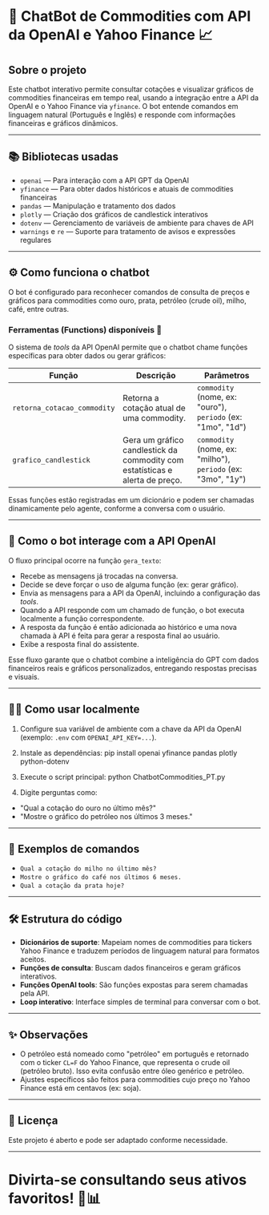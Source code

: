 # 🤖 ChatBot de Commodities com API da OpenAI e Yahoo Finance 📈

## Sobre o projeto

Este chatbot interativo permite consultar cotações e visualizar gráficos de commodities financeiras em tempo real, usando a integração entre a API da OpenAI e o Yahoo Finance via `yfinance`. O bot entende comandos em linguagem natural (Português e Inglês) e responde com informações financeiras e gráficos dinâmicos. 

---

## 📚 Bibliotecas usadas

- `openai` — Para interação com a API GPT da OpenAI
- `yfinance` — Para obter dados históricos e atuais de commodities financeiras
- `pandas` — Manipulação e tratamento dos dados
- `plotly` — Criação dos gráficos de candlestick interativos
- `dotenv` — Gerenciamento de variáveis de ambiente para chaves de API
- `warnings` e `re` — Suporte para tratamento de avisos e expressões regulares

---

## ⚙️ Como funciona o chatbot

O bot é configurado para reconhecer comandos de consulta de preços e gráficos para commodities como ouro, prata, petróleo (crude oil), milho, café, entre outras.

### Ferramentas (Functions) disponíveis 🚀

O sistema de *tools* da API OpenAI permite que o chatbot chame funções específicas para obter dados ou gerar gráficos:

| Função                 | Descrição                                                                            | Parâmetros                                                       |
|-----------------------|-------------------------------------------------------------------------------------|-----------------------------------------------------------------|
| `retorna_cotacao_commodity` | Retorna a cotação atual de uma commodity.                                        | `commodity` (nome, ex: "ouro"), `periodo` (ex: "1mo", "1d")     |
| `grafico_candlestick`  | Gera um gráfico candlestick da commodity com estatísticas e alerta de preço.         | `commodity` (nome, ex: "milho"), `periodo` (ex: "3mo", "1y")    |

Essas funções estão registradas em um dicionário e podem ser chamadas dinamicamente pelo agente, conforme a conversa com o usuário.

---

## 🔧 Como o bot interage com a API OpenAI

O fluxo principal ocorre na função `gera_texto`:

- Recebe as mensagens já trocadas na conversa.
- Decide se deve forçar o uso de alguma função (ex: gerar gráfico).
- Envia as mensagens para a API da OpenAI, incluindo a configuração das *tools*.
- Quando a API responde com um chamado de função, o bot executa localmente a função correspondente.
- A resposta da função é então adicionada ao histórico e uma nova chamada à API é feita para gerar a resposta final ao usuário.
- Exibe a resposta final do assistente.

Esse fluxo garante que o chatbot combine a inteligência do GPT com dados financeiros reais e gráficos personalizados, entregando respostas precisas e visuais.

---

## 🏃‍♂️ Como usar localmente

1. Configure sua variável de ambiente com a chave da API da OpenAI (exemplo: `.env` com `OPENAI_API_KEY=...`).
2. Instale as dependências:
pip install openai yfinance pandas plotly python-dotenv

3. Execute o script principal:
python ChatbotCommodities_PT.py

4. Digite perguntas como:
- "Qual a cotação do ouro no último mês?"
- "Mostre o gráfico do petróleo nos últimos 3 meses."

---

## 🎯 Exemplos de comandos

- `Qual a cotação do milho no último mês?`
- `Mostre o gráfico do café nos últimos 6 meses.`
- `Qual a cotação da prata hoje?`

---

## 🛠️ Estrutura do código

- **Dicionários de suporte**: Mapeiam nomes de commodities para tickers Yahoo Finance e traduzem períodos de linguagem natural para formatos aceitos.
- **Funções de consulta**: Buscam dados financeiros e geram gráficos interativos.
- **Funções OpenAI tools**: São funções expostas para serem chamadas pela API.
- **Loop interativo**: Interface simples de terminal para conversar com o bot.

---

## ✨ Observações

- O petróleo está nomeado como "petróleo" em português e retornado com o ticker `CL=F` do Yahoo Finance, que representa o crude oil (petróleo bruto). Isso evita confusão entre óleo genérico e petróleo.
- Ajustes específicos são feitos para commodities cujo preço no Yahoo Finance está em centavos (ex: soja).

---

## 📝 Licença

Este projeto é aberto e pode ser adaptado conforme necessidade.

---

# Divirta-se consultando seus ativos favoritos! 🚀📊